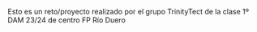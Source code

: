 Esto es un reto/proyecto realizado por el grupo TrinityTect de la clase 1º DAM 23/24 de centro FP Río Duero
